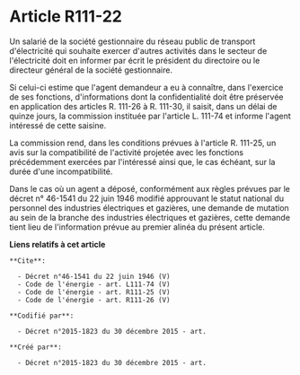 # Article R111-22

Un salarié de la société gestionnaire du réseau public de transport d'électricité qui souhaite exercer d'autres activités
dans le secteur de l'électricité doit en informer par écrit le président du directoire ou le directeur général de la société
gestionnaire. 

Si celui-ci estime que l'agent demandeur a eu à connaître, dans l'exercice de ses fonctions, d'informations dont la
confidentialité doit être préservée en application des articles R. 111-26 à R. 111-30, il saisit, dans un délai de quinze
jours, la commission instituée par l'article L. 111-74 et informe l'agent intéressé de cette saisine. 

La commission rend, dans les conditions prévues à l'article R. 111-25, un avis sur la compatibilité de l'activité projetée
avec les fonctions précédemment exercées par l'intéressé ainsi que, le cas échéant, sur la durée d'une incompatibilité. 

Dans le cas où un agent a déposé, conformément aux règles prévues par le décret n° 46-1541 du 22 juin 1946 modifié approuvant
le statut national du personnel des industries électriques et gazières, une demande de mutation au sein de la branche des
industries électriques et gazières, cette demande tient lieu de l'information prévue au premier alinéa du présent article.

**Liens relatifs à cet article**

	**Cite**:

	  - Décret n°46-1541 du 22 juin 1946 (V)
	  - Code de l'énergie - art. L111-74 (V)
	  - Code de l'énergie - art. R111-25 (V)
	  - Code de l'énergie - art. R111-26 (V)

	**Codifié par**:

	  - Décret n°2015-1823 du 30 décembre 2015 - art.

	**Créé par**:

	  - Décret n°2015-1823 du 30 décembre 2015 - art.
